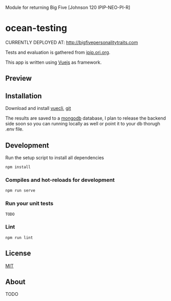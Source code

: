 Module for returning Big Five [Johnson 120 IPIP-NEO-PI-R]

# ocean-testing

CURRENTLY DEPLOYED AT: http://bigfivepersonalitytraits.com

Tests and evaluation is gathered from [ipip.ori.org](http://ipip.ori.org).

This app is written using [Vuejs](https://vuejs.org) as framework.

## Preview

## Installation

Download and install [vuecli](https://cli.vuejs.org),
[git](https://git-scm.com/downloads)

The results are saved to a [mongodb](https://www.mongodb.com/) database, I plan to release the backend side soon so you can running locally as well or point it to your db thorugh .env file.

## Development

Run the setup script to install all dependencies

```
npm install
```

### Compiles and hot-reloads for development

```
npm run serve
```

### Run your unit tests

```
TODO
```

### Lint

```
npm run lint
```

## License

[MIT](LICENSE)

## About

TODO
